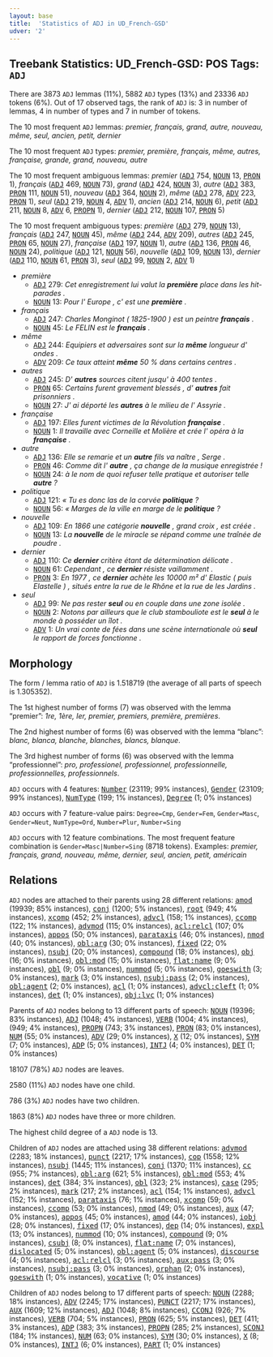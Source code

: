 ```yaml
---
layout: base
title:  'Statistics of ADJ in UD_French-GSD'
udver: '2'
---
```


## Treebank Statistics: UD_French-GSD: POS Tags: `ADJ`

There are 3873 `ADJ` lemmas (11%), 5882 `ADJ` types (13%) and 23336 `ADJ` tokens (6%).
Out of 17 observed tags, the rank of `ADJ` is: 3 in number of lemmas, 4 in number of types and 7 in number of tokens.

The 10 most frequent `ADJ` lemmas: <em>premier, français, grand, autre, nouveau, même, seul, ancien, petit, dernier</em>

The 10 most frequent `ADJ` types:  <em>premier, première, français, même, autres, française, grande, grand, nouveau, autre</em>

The 10 most frequent ambiguous lemmas: <em>premier</em> (<tt><a href="fr_gsd-pos-ADJ.html">ADJ</a></tt> 754, <tt><a href="fr_gsd-pos-NOUN.html">NOUN</a></tt> 13, <tt><a href="fr_gsd-pos-PRON.html">PRON</a></tt> 1), <em>français</em> (<tt><a href="fr_gsd-pos-ADJ.html">ADJ</a></tt> 469, <tt><a href="fr_gsd-pos-NOUN.html">NOUN</a></tt> 73), <em>grand</em> (<tt><a href="fr_gsd-pos-ADJ.html">ADJ</a></tt> 424, <tt><a href="fr_gsd-pos-NOUN.html">NOUN</a></tt> 3), <em>autre</em> (<tt><a href="fr_gsd-pos-ADJ.html">ADJ</a></tt> 383, <tt><a href="fr_gsd-pos-PRON.html">PRON</a></tt> 111, <tt><a href="fr_gsd-pos-NOUN.html">NOUN</a></tt> 51), <em>nouveau</em> (<tt><a href="fr_gsd-pos-ADJ.html">ADJ</a></tt> 364, <tt><a href="fr_gsd-pos-NOUN.html">NOUN</a></tt> 2), <em>même</em> (<tt><a href="fr_gsd-pos-ADJ.html">ADJ</a></tt> 278, <tt><a href="fr_gsd-pos-ADV.html">ADV</a></tt> 223, <tt><a href="fr_gsd-pos-PRON.html">PRON</a></tt> 1), <em>seul</em> (<tt><a href="fr_gsd-pos-ADJ.html">ADJ</a></tt> 219, <tt><a href="fr_gsd-pos-NOUN.html">NOUN</a></tt> 4, <tt><a href="fr_gsd-pos-ADV.html">ADV</a></tt> 1), <em>ancien</em> (<tt><a href="fr_gsd-pos-ADJ.html">ADJ</a></tt> 214, <tt><a href="fr_gsd-pos-NOUN.html">NOUN</a></tt> 6), <em>petit</em> (<tt><a href="fr_gsd-pos-ADJ.html">ADJ</a></tt> 211, <tt><a href="fr_gsd-pos-NOUN.html">NOUN</a></tt> 8, <tt><a href="fr_gsd-pos-ADV.html">ADV</a></tt> 6, <tt><a href="fr_gsd-pos-PROPN.html">PROPN</a></tt> 1), <em>dernier</em> (<tt><a href="fr_gsd-pos-ADJ.html">ADJ</a></tt> 212, <tt><a href="fr_gsd-pos-NOUN.html">NOUN</a></tt> 107, <tt><a href="fr_gsd-pos-PRON.html">PRON</a></tt> 5)

The 10 most frequent ambiguous types:  <em>première</em> (<tt><a href="fr_gsd-pos-ADJ.html">ADJ</a></tt> 279, <tt><a href="fr_gsd-pos-NOUN.html">NOUN</a></tt> 13), <em>français</em> (<tt><a href="fr_gsd-pos-ADJ.html">ADJ</a></tt> 247, <tt><a href="fr_gsd-pos-NOUN.html">NOUN</a></tt> 45), <em>même</em> (<tt><a href="fr_gsd-pos-ADJ.html">ADJ</a></tt> 244, <tt><a href="fr_gsd-pos-ADV.html">ADV</a></tt> 209), <em>autres</em> (<tt><a href="fr_gsd-pos-ADJ.html">ADJ</a></tt> 245, <tt><a href="fr_gsd-pos-PRON.html">PRON</a></tt> 65, <tt><a href="fr_gsd-pos-NOUN.html">NOUN</a></tt> 27), <em>française</em> (<tt><a href="fr_gsd-pos-ADJ.html">ADJ</a></tt> 197, <tt><a href="fr_gsd-pos-NOUN.html">NOUN</a></tt> 1), <em>autre</em> (<tt><a href="fr_gsd-pos-ADJ.html">ADJ</a></tt> 136, <tt><a href="fr_gsd-pos-PRON.html">PRON</a></tt> 46, <tt><a href="fr_gsd-pos-NOUN.html">NOUN</a></tt> 24), <em>politique</em> (<tt><a href="fr_gsd-pos-ADJ.html">ADJ</a></tt> 121, <tt><a href="fr_gsd-pos-NOUN.html">NOUN</a></tt> 56), <em>nouvelle</em> (<tt><a href="fr_gsd-pos-ADJ.html">ADJ</a></tt> 109, <tt><a href="fr_gsd-pos-NOUN.html">NOUN</a></tt> 13), <em>dernier</em> (<tt><a href="fr_gsd-pos-ADJ.html">ADJ</a></tt> 110, <tt><a href="fr_gsd-pos-NOUN.html">NOUN</a></tt> 61, <tt><a href="fr_gsd-pos-PRON.html">PRON</a></tt> 3), <em>seul</em> (<tt><a href="fr_gsd-pos-ADJ.html">ADJ</a></tt> 99, <tt><a href="fr_gsd-pos-NOUN.html">NOUN</a></tt> 2, <tt><a href="fr_gsd-pos-ADV.html">ADV</a></tt> 1)


* <em>première</em>
  * <tt><a href="fr_gsd-pos-ADJ.html">ADJ</a></tt> 279: <em>Cet enregistrement lui valut la <b>première</b> place dans les hit-parades .</em>
  * <tt><a href="fr_gsd-pos-NOUN.html">NOUN</a></tt> 13: <em>Pour l' Europe , c' est une <b>première</b> .</em>
* <em>français</em>
  * <tt><a href="fr_gsd-pos-ADJ.html">ADJ</a></tt> 247: <em>Charles Monginot ( 1825-1900 ) est un peintre <b>français</b> .</em>
  * <tt><a href="fr_gsd-pos-NOUN.html">NOUN</a></tt> 45: <em>Le FELIN est le <b>français</b> .</em>
* <em>même</em>
  * <tt><a href="fr_gsd-pos-ADJ.html">ADJ</a></tt> 244: <em>Equipiers et adversaires sont sur la <b>même</b> longueur d' ondes .</em>
  * <tt><a href="fr_gsd-pos-ADV.html">ADV</a></tt> 209: <em>Ce taux atteint <b>même</b> 50 % dans certains centres .</em>
* <em>autres</em>
  * <tt><a href="fr_gsd-pos-ADJ.html">ADJ</a></tt> 245: <em>D' <b>autres</b> sources citent jusqu' à 400 tentes .</em>
  * <tt><a href="fr_gsd-pos-PRON.html">PRON</a></tt> 65: <em>Certains furent gravement blessés , d' <b>autres</b> fait prisonniers .</em>
  * <tt><a href="fr_gsd-pos-NOUN.html">NOUN</a></tt> 27: <em>J' ai déporté les <b>autres</b> à le milieu de l' Assyrie .</em>
* <em>française</em>
  * <tt><a href="fr_gsd-pos-ADJ.html">ADJ</a></tt> 197: <em>Elles furent victimes de la Révolution <b>française</b> .</em>
  * <tt><a href="fr_gsd-pos-NOUN.html">NOUN</a></tt> 1: <em>Il travaille avec Corneille et Molière et crée l' opéra à la <b>française</b> .</em>
* <em>autre</em>
  * <tt><a href="fr_gsd-pos-ADJ.html">ADJ</a></tt> 136: <em>Elle se remarie et un <b>autre</b> fils va naître , Serge .</em>
  * <tt><a href="fr_gsd-pos-PRON.html">PRON</a></tt> 46: <em>Comme dit l' <b>autre</b> , ça change de la musique enregistrée !</em>
  * <tt><a href="fr_gsd-pos-NOUN.html">NOUN</a></tt> 24: <em>à le nom de quoi refuser telle pratique et autoriser telle <b>autre</b> ?</em>
* <em>politique</em>
  * <tt><a href="fr_gsd-pos-ADJ.html">ADJ</a></tt> 121: <em>« Tu es donc las de la corvée <b>politique</b> ?</em>
  * <tt><a href="fr_gsd-pos-NOUN.html">NOUN</a></tt> 56: <em>« Marges de la ville en marge de le <b>politique</b> ?</em>
* <em>nouvelle</em>
  * <tt><a href="fr_gsd-pos-ADJ.html">ADJ</a></tt> 109: <em>En 1866 une catégorie <b>nouvelle</b> , grand croix , est créée .</em>
  * <tt><a href="fr_gsd-pos-NOUN.html">NOUN</a></tt> 13: <em>La <b>nouvelle</b> de le miracle se répand comme une traînée de poudre .</em>
* <em>dernier</em>
  * <tt><a href="fr_gsd-pos-ADJ.html">ADJ</a></tt> 110: <em>Ce <b>dernier</b> critère étant de détermination délicate .</em>
  * <tt><a href="fr_gsd-pos-NOUN.html">NOUN</a></tt> 61: <em>Cependant , ce <b>dernier</b> résiste vaillamment .</em>
  * <tt><a href="fr_gsd-pos-PRON.html">PRON</a></tt> 3: <em>En 1977 , ce <b>dernier</b> achète les 10000 m² d' Elastic ( puis Elastelle ) , situés entre la rue de le Rhône et la rue de les Jardins .</em>
* <em>seul</em>
  * <tt><a href="fr_gsd-pos-ADJ.html">ADJ</a></tt> 99: <em>Ne pas rester <b>seul</b> ou en couple dans une zone isolée .</em>
  * <tt><a href="fr_gsd-pos-NOUN.html">NOUN</a></tt> 2: <em>Notons par ailleurs que le club stambouliote est le <b>seul</b> à le monde à posséder un îlot .</em>
  * <tt><a href="fr_gsd-pos-ADV.html">ADV</a></tt> 1: <em>Un vrai conte de fées dans une scène internationale où <b>seul</b> le rapport de forces fonctionne .</em>

## Morphology

The form / lemma ratio of `ADJ` is 1.518719 (the average of all parts of speech is 1.305352).

The 1st highest number of forms (7) was observed with the lemma “premier”: <em>1re, 1ère, Ier, premier, premiers, première, premières</em>.

The 2nd highest number of forms (6) was observed with the lemma “blanc”: <em>blanc, blanca, blanche, blanches, blancs, blanque</em>.

The 3rd highest number of forms (6) was observed with the lemma “professionnel”: <em>pro, professionel, professionnel, professionnelle, professionnelles, professionnels</em>.

`ADJ` occurs with 4 features: <tt><a href="fr_gsd-feat-Number.html">Number</a></tt> (23119; 99% instances), <tt><a href="fr_gsd-feat-Gender.html">Gender</a></tt> (23109; 99% instances), <tt><a href="fr_gsd-feat-NumType.html">NumType</a></tt> (199; 1% instances), <tt><a href="fr_gsd-feat-Degree.html">Degree</a></tt> (1; 0% instances)

`ADJ` occurs with 7 feature-value pairs: `Degree=Cmp`, `Gender=Fem`, `Gender=Masc`, `Gender=Neut`, `NumType=Ord`, `Number=Plur`, `Number=Sing`

`ADJ` occurs with 12 feature combinations.
The most frequent feature combination is `Gender=Masc|Number=Sing` (8718 tokens).
Examples: <em>premier, français, grand, nouveau, même, dernier, seul, ancien, petit, américain</em>


## Relations

`ADJ` nodes are attached to their parents using 28 different relations: <tt><a href="fr_gsd-dep-amod.html">amod</a></tt> (19939; 85% instances), <tt><a href="fr_gsd-dep-conj.html">conj</a></tt> (1200; 5% instances), <tt><a href="fr_gsd-dep-root.html">root</a></tt> (949; 4% instances), <tt><a href="fr_gsd-dep-xcomp.html">xcomp</a></tt> (452; 2% instances), <tt><a href="fr_gsd-dep-advcl.html">advcl</a></tt> (158; 1% instances), <tt><a href="fr_gsd-dep-ccomp.html">ccomp</a></tt> (122; 1% instances), <tt><a href="fr_gsd-dep-advmod.html">advmod</a></tt> (115; 0% instances), <tt><a href="fr_gsd-dep-acl-relcl.html">acl:relcl</a></tt> (107; 0% instances), <tt><a href="fr_gsd-dep-appos.html">appos</a></tt> (50; 0% instances), <tt><a href="fr_gsd-dep-parataxis.html">parataxis</a></tt> (46; 0% instances), <tt><a href="fr_gsd-dep-nmod.html">nmod</a></tt> (40; 0% instances), <tt><a href="fr_gsd-dep-obl-arg.html">obl:arg</a></tt> (30; 0% instances), <tt><a href="fr_gsd-dep-fixed.html">fixed</a></tt> (22; 0% instances), <tt><a href="fr_gsd-dep-nsubj.html">nsubj</a></tt> (20; 0% instances), <tt><a href="fr_gsd-dep-compound.html">compound</a></tt> (18; 0% instances), <tt><a href="fr_gsd-dep-obj.html">obj</a></tt> (16; 0% instances), <tt><a href="fr_gsd-dep-obl-mod.html">obl:mod</a></tt> (15; 0% instances), <tt><a href="fr_gsd-dep-flat-name.html">flat:name</a></tt> (9; 0% instances), <tt><a href="fr_gsd-dep-obl.html">obl</a></tt> (9; 0% instances), <tt><a href="fr_gsd-dep-nummod.html">nummod</a></tt> (5; 0% instances), <tt><a href="fr_gsd-dep-goeswith.html">goeswith</a></tt> (3; 0% instances), <tt><a href="fr_gsd-dep-mark.html">mark</a></tt> (3; 0% instances), <tt><a href="fr_gsd-dep-nsubj-pass.html">nsubj:pass</a></tt> (2; 0% instances), <tt><a href="fr_gsd-dep-obl-agent.html">obl:agent</a></tt> (2; 0% instances), <tt><a href="fr_gsd-dep-acl.html">acl</a></tt> (1; 0% instances), <tt><a href="fr_gsd-dep-advcl-cleft.html">advcl:cleft</a></tt> (1; 0% instances), <tt><a href="fr_gsd-dep-det.html">det</a></tt> (1; 0% instances), <tt><a href="fr_gsd-dep-obj-lvc.html">obj:lvc</a></tt> (1; 0% instances)

Parents of `ADJ` nodes belong to 13 different parts of speech: <tt><a href="fr_gsd-pos-NOUN.html">NOUN</a></tt> (19396; 83% instances), <tt><a href="fr_gsd-pos-ADJ.html">ADJ</a></tt> (1048; 4% instances), <tt><a href="fr_gsd-pos-VERB.html">VERB</a></tt> (1004; 4% instances),  (949; 4% instances), <tt><a href="fr_gsd-pos-PROPN.html">PROPN</a></tt> (743; 3% instances), <tt><a href="fr_gsd-pos-PRON.html">PRON</a></tt> (83; 0% instances), <tt><a href="fr_gsd-pos-NUM.html">NUM</a></tt> (55; 0% instances), <tt><a href="fr_gsd-pos-ADV.html">ADV</a></tt> (29; 0% instances), <tt><a href="fr_gsd-pos-X.html">X</a></tt> (12; 0% instances), <tt><a href="fr_gsd-pos-SYM.html">SYM</a></tt> (7; 0% instances), <tt><a href="fr_gsd-pos-ADP.html">ADP</a></tt> (5; 0% instances), <tt><a href="fr_gsd-pos-INTJ.html">INTJ</a></tt> (4; 0% instances), <tt><a href="fr_gsd-pos-DET.html">DET</a></tt> (1; 0% instances)

18107 (78%) `ADJ` nodes are leaves.

2580 (11%) `ADJ` nodes have one child.

786 (3%) `ADJ` nodes have two children.

1863 (8%) `ADJ` nodes have three or more children.

The highest child degree of a `ADJ` node is 13.

Children of `ADJ` nodes are attached using 38 different relations: <tt><a href="fr_gsd-dep-advmod.html">advmod</a></tt> (2283; 18% instances), <tt><a href="fr_gsd-dep-punct.html">punct</a></tt> (2217; 17% instances), <tt><a href="fr_gsd-dep-cop.html">cop</a></tt> (1558; 12% instances), <tt><a href="fr_gsd-dep-nsubj.html">nsubj</a></tt> (1445; 11% instances), <tt><a href="fr_gsd-dep-conj.html">conj</a></tt> (1370; 11% instances), <tt><a href="fr_gsd-dep-cc.html">cc</a></tt> (955; 7% instances), <tt><a href="fr_gsd-dep-obl-arg.html">obl:arg</a></tt> (621; 5% instances), <tt><a href="fr_gsd-dep-obl-mod.html">obl:mod</a></tt> (553; 4% instances), <tt><a href="fr_gsd-dep-det.html">det</a></tt> (384; 3% instances), <tt><a href="fr_gsd-dep-obl.html">obl</a></tt> (323; 2% instances), <tt><a href="fr_gsd-dep-case.html">case</a></tt> (295; 2% instances), <tt><a href="fr_gsd-dep-mark.html">mark</a></tt> (217; 2% instances), <tt><a href="fr_gsd-dep-acl.html">acl</a></tt> (154; 1% instances), <tt><a href="fr_gsd-dep-advcl.html">advcl</a></tt> (152; 1% instances), <tt><a href="fr_gsd-dep-parataxis.html">parataxis</a></tt> (76; 1% instances), <tt><a href="fr_gsd-dep-xcomp.html">xcomp</a></tt> (59; 0% instances), <tt><a href="fr_gsd-dep-ccomp.html">ccomp</a></tt> (53; 0% instances), <tt><a href="fr_gsd-dep-nmod.html">nmod</a></tt> (49; 0% instances), <tt><a href="fr_gsd-dep-aux.html">aux</a></tt> (47; 0% instances), <tt><a href="fr_gsd-dep-appos.html">appos</a></tt> (45; 0% instances), <tt><a href="fr_gsd-dep-amod.html">amod</a></tt> (44; 0% instances), <tt><a href="fr_gsd-dep-iobj.html">iobj</a></tt> (28; 0% instances), <tt><a href="fr_gsd-dep-fixed.html">fixed</a></tt> (17; 0% instances), <tt><a href="fr_gsd-dep-dep.html">dep</a></tt> (14; 0% instances), <tt><a href="fr_gsd-dep-expl.html">expl</a></tt> (13; 0% instances), <tt><a href="fr_gsd-dep-nummod.html">nummod</a></tt> (10; 0% instances), <tt><a href="fr_gsd-dep-compound.html">compound</a></tt> (9; 0% instances), <tt><a href="fr_gsd-dep-csubj.html">csubj</a></tt> (8; 0% instances), <tt><a href="fr_gsd-dep-flat-name.html">flat:name</a></tt> (7; 0% instances), <tt><a href="fr_gsd-dep-dislocated.html">dislocated</a></tt> (5; 0% instances), <tt><a href="fr_gsd-dep-obl-agent.html">obl:agent</a></tt> (5; 0% instances), <tt><a href="fr_gsd-dep-discourse.html">discourse</a></tt> (4; 0% instances), <tt><a href="fr_gsd-dep-acl-relcl.html">acl:relcl</a></tt> (3; 0% instances), <tt><a href="fr_gsd-dep-aux-pass.html">aux:pass</a></tt> (3; 0% instances), <tt><a href="fr_gsd-dep-nsubj-pass.html">nsubj:pass</a></tt> (3; 0% instances), <tt><a href="fr_gsd-dep-orphan.html">orphan</a></tt> (2; 0% instances), <tt><a href="fr_gsd-dep-goeswith.html">goeswith</a></tt> (1; 0% instances), <tt><a href="fr_gsd-dep-vocative.html">vocative</a></tt> (1; 0% instances)

Children of `ADJ` nodes belong to 17 different parts of speech: <tt><a href="fr_gsd-pos-NOUN.html">NOUN</a></tt> (2288; 18% instances), <tt><a href="fr_gsd-pos-ADV.html">ADV</a></tt> (2245; 17% instances), <tt><a href="fr_gsd-pos-PUNCT.html">PUNCT</a></tt> (2217; 17% instances), <tt><a href="fr_gsd-pos-AUX.html">AUX</a></tt> (1609; 12% instances), <tt><a href="fr_gsd-pos-ADJ.html">ADJ</a></tt> (1048; 8% instances), <tt><a href="fr_gsd-pos-CCONJ.html">CCONJ</a></tt> (926; 7% instances), <tt><a href="fr_gsd-pos-VERB.html">VERB</a></tt> (704; 5% instances), <tt><a href="fr_gsd-pos-PRON.html">PRON</a></tt> (625; 5% instances), <tt><a href="fr_gsd-pos-DET.html">DET</a></tt> (411; 3% instances), <tt><a href="fr_gsd-pos-ADP.html">ADP</a></tt> (383; 3% instances), <tt><a href="fr_gsd-pos-PROPN.html">PROPN</a></tt> (285; 2% instances), <tt><a href="fr_gsd-pos-SCONJ.html">SCONJ</a></tt> (184; 1% instances), <tt><a href="fr_gsd-pos-NUM.html">NUM</a></tt> (63; 0% instances), <tt><a href="fr_gsd-pos-SYM.html">SYM</a></tt> (30; 0% instances), <tt><a href="fr_gsd-pos-X.html">X</a></tt> (8; 0% instances), <tt><a href="fr_gsd-pos-INTJ.html">INTJ</a></tt> (6; 0% instances), <tt><a href="fr_gsd-pos-PART.html">PART</a></tt> (1; 0% instances)

